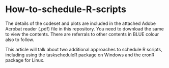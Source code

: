 # How-to-schedule-R-scripts

The details of the codeset and plots are included in the attached Adobe Acrobat reader (.pdf) file in this repository. 
You need to download the same to view the contents. There are referrals to other contents in BLUE colour also to follow.

This article will talk about two additional approaches to schedule R scripts, including using the taskscheduleR package on Windows and the cronR package for Linux.
